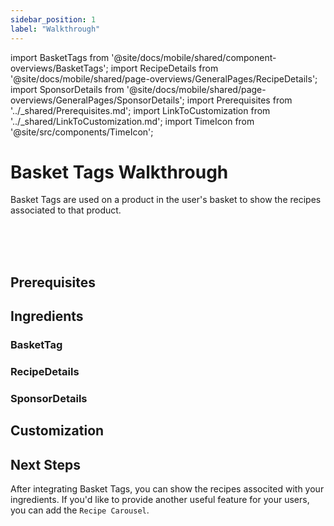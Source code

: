 ```yaml
---
sidebar_position: 1
label: "Walkthrough"
---
```


import BasketTags from '@site/docs/mobile/shared/component-overviews/BasketTags';
import RecipeDetails from '@site/docs/mobile/shared/page-overviews/GeneralPages/RecipeDetails';
import SponsorDetails from '@site/docs/mobile/shared/page-overviews/GeneralPages/SponsorDetails';
import Prerequisites from '../_shared/Prerequisites.md';
import LinkToCustomization from '../_shared/LinkToCustomization.md';
import TimeIcon from '@site/src/components/TimeIcon';

# Basket Tags Walkthrough

Basket Tags are used on a product in the user's basket to show the recipes associated to that product.

<TimeIcon titleText="Time to read:" timeText="10 minutes" /><br />
<TimeIcon titleText="Time for base implementation:" timeText="1 hour" /><br />
<TimeIcon titleText="Time for full customization:" timeText="1 day" /><br />

## Prerequisites
<Prerequisites />

## Ingredients

### BasketTag
<BasketTags platform="ios"/>

### RecipeDetails
<RecipeDetails platform="ios"/>

### SponsorDetails
<SponsorDetails platform="ios"/>

## Customization
<LinkToCustomization />

## Next Steps

After integrating Basket Tags, you can show the recipes associted with your ingredients.
If you'd like to provide another useful feature for your users, you can add the `Recipe Carousel`.
